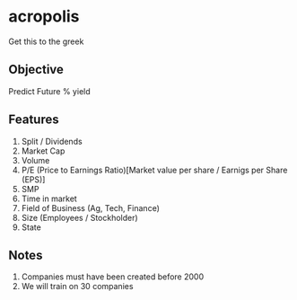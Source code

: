 acropolis
=========

Get this to the greek


Objective
----------
Predict Future % yield

Features
--------
1. Split / Dividends
2. Market Cap
3. Volume
4. P/E (Price to Earnings Ratio)[Market value per share / Earnigs per Share (EPS)]
5. SMP
6. Time in market
7. Field of Business (Ag, Tech, Finance)
8. Size (Employees / Stockholder)
9. State


Notes
------
1. Companies must have been created before 2000
2. We will train on 30 companies
